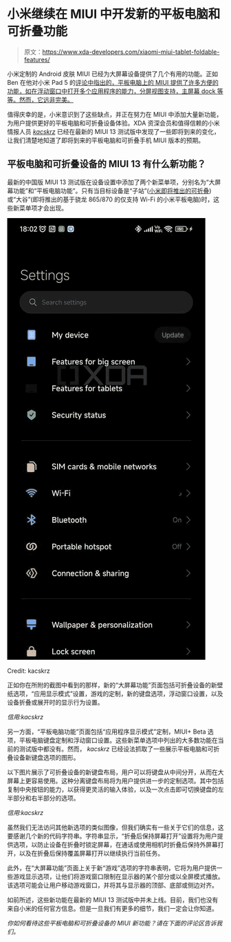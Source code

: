 # 小米继续在 MIUI 中开发新的平板电脑和可折叠功能

> 原文：<https://www.xda-developers.com/xiaomi-miui-tablet-foldable-features/>

小米定制的 Android 皮肤 MIUI 已经为大屏幕设备提供了几个有用的功能。正如 Ben 在他对小米 Pad 5 的[评论中指出的，平板电脑上的 MIUI 提供了许多方便的功能，如在浮动窗口中打开多个应用程序的能力，分屏视图支持，主屏幕 dock 等等。然而，它远非完美。](https://www.xda-developers.com/xiaomi-pad-5-review/)

值得庆幸的是，小米意识到了这些缺点，并正在努力在 MIUI 中添加大量新功能，为用户提供更好的平板电脑和可折叠设备体验。XDA 资深会员和值得信赖的小米情报人员 [*kacskrz*](https://forum.xda-developers.com/m/kacskrz.8240900/about) 已经在最新的 MIUI 13 测试版中发现了一些即将到来的变化，让我们清楚地知道了即将到来的平板电脑和可折叠手机 MIUI 版本的预期。

## 平板电脑和可折叠设备的 MIUI 13 有什么新功能？

最新的中国版 MIUI 13 测试版在设备设置中添加了两个新菜单项，分别名为“大屏幕功能”和“平板电脑功能”。只有当目标设备是“子站”([小米即将推出的可折叠](https://www.xda-developers.com/xiaomi-zizhan-next-foldable/))或“大谷”(即将推出的基于骁龙 865/870 的仅支持 Wi-Fi 的小米平板电脑)时，这些新菜单项才会出现。

 <picture>![MIUI 13 beta China new menu options for big screen and tablet devices watermarked](img/8492806bc292810cdc45e55cf44de16e.png)</picture> 

Credit: kacskrz

正如你在所附的截图中看到的那样，新的“大屏幕功能”页面包括可折叠设备的新壁纸选项，“应用显示模式”设置，游戏的定制，新的键盘选项，浮动窗口设置，以及设备折叠或展开时的显示行为设置。

*信用:kacskrz*

另一方面，“平板电脑功能”页面包括“应用程序显示模式”定制，MIUI+ Beta 选项，平板电脑键盘定制和浮动窗口设置。这些新菜单选项中列出的大多数功能在当前的测试版中都没有。然而， *kacskrz* 已经设法抓取了一些展示平板电脑和可折叠设备新键盘选项的图形。

以下图片展示了可折叠设备的新键盘布局，用户可以将键盘从中间分开，从而在大屏幕上更容易使用。这种分离键盘布局将为用户提供进一步的定制选项。其中包括复制中央按钮的能力，以获得更灵活的输入体验，以及一次点击即可切换键盘的左半部分和右半部分的选项。

*信用:kacskrz*

虽然我们无法访问其他新选项的类似图像，但我们确实有一些关于它们的信息，这要感谢几个新的代码字符串。字符串显示，“折叠后保持屏幕打开”设置将为用户提供选项，以防止设备在折叠时锁定屏幕，在通话或使用相机时折叠后保持外屏幕打开，以及在折叠后保持覆盖屏幕打开以继续执行当前任务。

此外，在“大屏幕功能”页面上关于新“游戏”选项的字符串表明，它将为用户提供一些游戏显示选项，让他们将游戏窗口限制在显示器的某个部分或以全屏模式播放。该选项可能会让用户移动游戏窗口，并将其与显示器的顶部、底部或侧边对齐。

如前所述，这些新功能在最新的 MIUI 13 测试版中并未上线。目前，我们也没有来自小米的任何官方信息。但是一旦我们有更多的细节，我们一定会让你知道。

*你如何看待这些平板电脑和可折叠设备的 MIUI 新功能？请在下面的评论区告诉我们。*